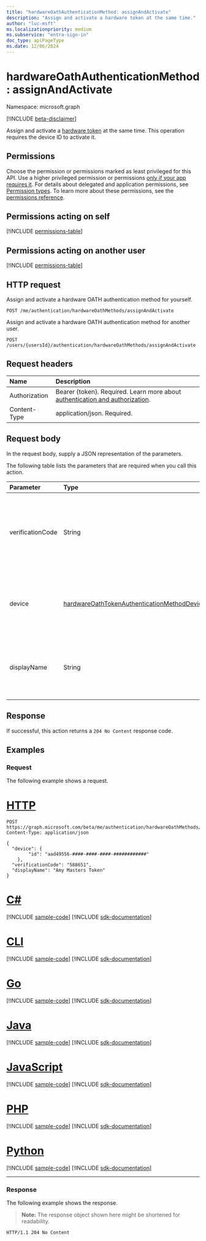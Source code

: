 ```yaml
---
title: "hardwareOathAuthenticationMethod: assignAndActivate"
description: "Assign and activate a hardware token at the same time."
author: "luc-msft"
ms.localizationpriority: medium
ms.subservice: "entra-sign-in"
doc_type: apiPageType
ms.date: 12/06/2024
---
```


# hardwareOathAuthenticationMethod: assignAndActivate

Namespace: microsoft.graph

[!INCLUDE [beta-disclaimer](../../includes/beta-disclaimer.md)]

Assign and activate a [hardware token](../resources/hardwareoathtokenauthenticationmethoddevice.md) at the same time. This operation requires the device ID to activate it.

## Permissions

Choose the permission or permissions marked as least privileged for this API. Use a higher privileged permission or permissions [only if your app requires it](/graph/permissions-overview#best-practices-for-using-microsoft-graph-permissions). For details about delegated and application permissions, see [Permission types](/graph/permissions-overview#permission-types). To learn more about these permissions, see the [permissions reference](/graph/permissions-reference).

## Permissions acting on self
<!-- { "blockType": "permissions", "name": "hardwareoathauthenticationmethod_assignandactivate" } -->
[!INCLUDE [permissions-table](../includes/permissions/hardwareoathauthenticationmethod-assignandactivate-permissions.md)]

## Permissions acting on another user
<!-- {
  "blockType": "permissions",
  "name": "hardwareoathauthenticationmethod-assignandactivate-2-permissions"
}
-->
[!INCLUDE [permissions-table](../includes/permissions/hardwareoathauthenticationmethod-assignandactivate-2-permissions.md)]

## HTTP request

Assign and activate a hardware OATH authentication method for yourself.
<!-- {
  "blockType": "ignored"
}
-->
``` http
POST /me/authentication/hardwareOathMethods/assignAndActivate
```

Assign and activate a hardware OATH authentication method for another user.
<!-- {
  "blockType": "ignored"
}
-->
``` http
POST /users/{usersId}/authentication/hardwareOathMethods/assignAndActivate
```

## Request headers

|Name|Description|
|:---|:---|
|Authorization|Bearer {token}. Required. Learn more about [authentication and authorization](/graph/auth/auth-concepts).|
|Content-Type|application/json. Required.|

## Request body

In the request body, supply a JSON representation of the parameters.

The following table lists the parameters that are required when you call this action.

|Parameter|Type|Description|
|:---|:---|:---|
|verificationCode|String|The 6-digit TOTP code that refreshes every 30 or 60 seconds on the Hardware OATH token.|
|device|[hardwareOathTokenAuthenticationMethodDevice](../resources/hardwareoathtokenauthenticationmethoddevice.md)|ID of the hardware token that is to be assigned to the user and activated.|
|displayName|String|An optional name that can be provided to the Hardware OATH token.|



## Response

If successful, this action returns a `204 No Content` response code.

## Examples

### Request

The following example shows a request.
# [HTTP](#tab/http)
<!-- {
  "blockType": "request",
  "name": "hardwareoathauthenticationmethodthis.assignandactivate"
}
-->
``` http
POST https://graph.microsoft.com/beta/me/authentication/hardwareOathMethods/assignAndActivate
Content-Type: application/json

{
  "device": {
        "id": "aad49556-####-####-####-############"
    },
  "verificationCode": "588651",
  "displayName": "Amy Masters Token"
}
```

# [C#](#tab/csharp)
[!INCLUDE [sample-code](../includes/snippets/csharp/hardwareoathauthenticationmethodthisassignandactivate-csharp-snippets.md)]
[!INCLUDE [sdk-documentation](../includes/snippets/snippets-sdk-documentation-link.md)]

# [CLI](#tab/cli)
[!INCLUDE [sample-code](../includes/snippets/cli/hardwareoathauthenticationmethodthisassignandactivate-cli-snippets.md)]
[!INCLUDE [sdk-documentation](../includes/snippets/snippets-sdk-documentation-link.md)]

# [Go](#tab/go)
[!INCLUDE [sample-code](../includes/snippets/go/hardwareoathauthenticationmethodthisassignandactivate-go-snippets.md)]
[!INCLUDE [sdk-documentation](../includes/snippets/snippets-sdk-documentation-link.md)]

# [Java](#tab/java)
[!INCLUDE [sample-code](../includes/snippets/java/hardwareoathauthenticationmethodthisassignandactivate-java-snippets.md)]
[!INCLUDE [sdk-documentation](../includes/snippets/snippets-sdk-documentation-link.md)]

# [JavaScript](#tab/javascript)
[!INCLUDE [sample-code](../includes/snippets/javascript/hardwareoathauthenticationmethodthisassignandactivate-javascript-snippets.md)]
[!INCLUDE [sdk-documentation](../includes/snippets/snippets-sdk-documentation-link.md)]

# [PHP](#tab/php)
[!INCLUDE [sample-code](../includes/snippets/php/hardwareoathauthenticationmethodthisassignandactivate-php-snippets.md)]
[!INCLUDE [sdk-documentation](../includes/snippets/snippets-sdk-documentation-link.md)]

# [Python](#tab/python)
[!INCLUDE [sample-code](../includes/snippets/python/hardwareoathauthenticationmethodthisassignandactivate-python-snippets.md)]
[!INCLUDE [sdk-documentation](../includes/snippets/snippets-sdk-documentation-link.md)]

---


### Response

The following example shows the response.
>**Note:** The response object shown here might be shortened for readability.
<!-- {
  "blockType": "response",
  "truncated": true
}
-->
``` http
HTTP/1.1 204 No Content
```

